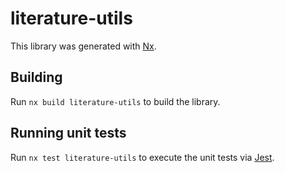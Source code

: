# literature-utils

This library was generated with [Nx](https://nx.dev).

## Building

Run `nx build literature-utils` to build the library.

## Running unit tests

Run `nx test literature-utils` to execute the unit tests via [Jest](https://jestjs.io).


